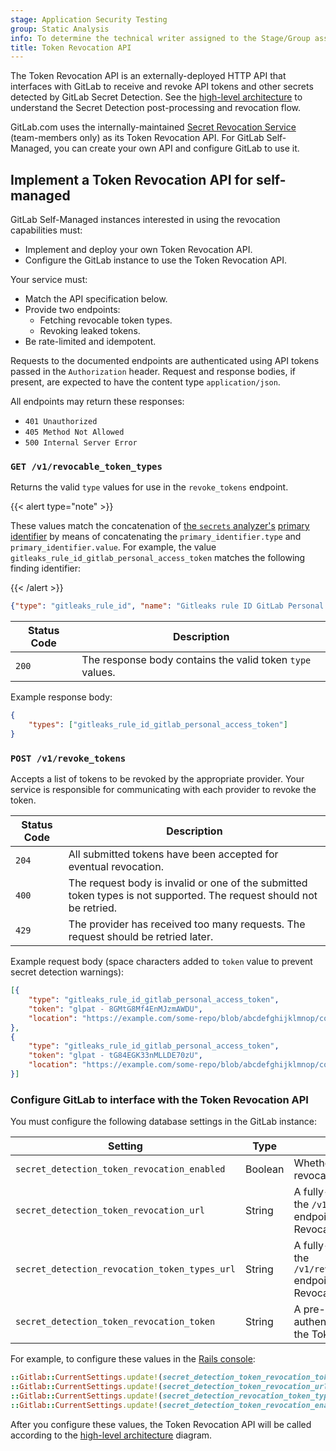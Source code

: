 ```yaml
---
stage: Application Security Testing
group: Static Analysis
info: To determine the technical writer assigned to the Stage/Group associated with this page, see https://handbook.gitlab.com/handbook/product/ux/technical-writing/#assignments
title: Token Revocation API
---
```


The Token Revocation API is an externally-deployed HTTP API that interfaces with GitLab
to receive and revoke API tokens and other secrets detected by GitLab Secret Detection.
See the [high-level architecture](../../user/application_security/secret_detection/automatic_response.md)
to understand the Secret Detection post-processing and revocation flow.

GitLab.com uses the internally-maintained [Secret Revocation Service](https://gitlab.com/gitlab-com/gl-security/engineering-and-research/automation-team/secret-revocation-service)
(team-members only) as its Token Revocation API. For GitLab Self-Managed, you can create
your own API and configure GitLab to use it.

## Implement a Token Revocation API for self-managed

GitLab Self-Managed instances interested in using the revocation capabilities must:

- Implement and deploy your own Token Revocation API.
- Configure the GitLab instance to use the Token Revocation API.

Your service must:

- Match the API specification below.
- Provide two endpoints:
  - Fetching revocable token types.
  - Revoking leaked tokens.
- Be rate-limited and idempotent.

Requests to the documented endpoints are authenticated using API tokens passed in
the `Authorization` header. Request and response bodies, if present, are
expected to have the content type `application/json`.

All endpoints may return these responses:

- `401 Unauthorized`
- `405 Method Not Allowed`
- `500 Internal Server Error`

### `GET /v1/revocable_token_types`

Returns the valid `type` values for use in the `revoke_tokens` endpoint.

{{< alert type="note" >}}

These values match the concatenation of [the `secrets` analyzer's](../../user/application_security/secret_detection/pipeline/_index.md)
[primary identifier](../integrations/secure.md#identifiers) by means
of concatenating the `primary_identifier.type` and `primary_identifier.value`.
For example, the value `gitleaks_rule_id_gitlab_personal_access_token` matches the following finding identifier:

{{< /alert >}}

```json
{"type": "gitleaks_rule_id", "name": "Gitleaks rule ID GitLab Personal Access Token", "value": "GitLab Personal Access Token"}
```

| Status Code | Description |
| ----- | --- |
| `200` | The response body contains the valid token `type` values. |

Example response body:

```json
{
    "types": ["gitleaks_rule_id_gitlab_personal_access_token"]
}
```

### `POST /v1/revoke_tokens`

Accepts a list of tokens to be revoked by the appropriate provider. Your service is responsible for communicating
with each provider to revoke the token.

| Status Code | Description |
| ----- | --- |
| `204` | All submitted tokens have been accepted for eventual revocation. |
| `400` | The request body is invalid or one of the submitted token types is not supported. The request should not be retried. |
| `429` | The provider has received too many requests. The request should be retried later. |

Example request body (space characters added to `token` value to prevent secret detection warnings):

```json
[{
    "type": "gitleaks_rule_id_gitlab_personal_access_token",
    "token": "glpat - 8GMtG8Mf4EnMJzmAWDU",
    "location": "https://example.com/some-repo/blob/abcdefghijklmnop/compromisedfile1.java"
},
{
    "type": "gitleaks_rule_id_gitlab_personal_access_token",
    "token": "glpat - tG84EGK33nMLLDE70zU",
    "location": "https://example.com/some-repo/blob/abcdefghijklmnop/compromisedfile2.java"
}]
```

### Configure GitLab to interface with the Token Revocation API

You must configure the following database settings in the GitLab instance:

| Setting | Type | Description |
| ------- | ---- | ----------- |
| `secret_detection_token_revocation_enabled` | Boolean | Whether automatic token revocation is enabled |
| `secret_detection_token_revocation_url` | String | A fully-qualified URL to the `/v1/revoke_tokens` endpoint of the Token Revocation API |
| `secret_detection_revocation_token_types_url` | String | A fully-qualified URL to the `/v1/revocable_token_types` endpoint of the Token Revocation API |
| `secret_detection_token_revocation_token` | String | A pre-shared token to authenticate requests to the Token Revocation API |

For example, to configure these values in the
[Rails console](../../administration/operations/rails_console.md#starting-a-rails-console-session):

```ruby
::Gitlab::CurrentSettings.update!(secret_detection_token_revocation_token: 'MYSECRETTOKEN')
::Gitlab::CurrentSettings.update!(secret_detection_token_revocation_url: 'https://gitlab.example.com/revocation_service/v1/revoke_tokens')
::Gitlab::CurrentSettings.update!(secret_detection_revocation_token_types_url: 'https://gitlab.example.com/revocation_service/v1/revocable_token_types')
::Gitlab::CurrentSettings.update!(secret_detection_token_revocation_enabled: true)
```

After you configure these values, the Token Revocation API will be called according to the
[high-level architecture](../../user/application_security/secret_detection/automatic_response.md#high-level-architecture)
diagram.
